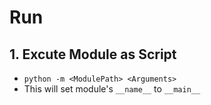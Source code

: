 # Run

## 1. Excute Module as Script

- `python -m <ModulePath> <Arguments>`
- This will set module's `__name__` to `__main__`